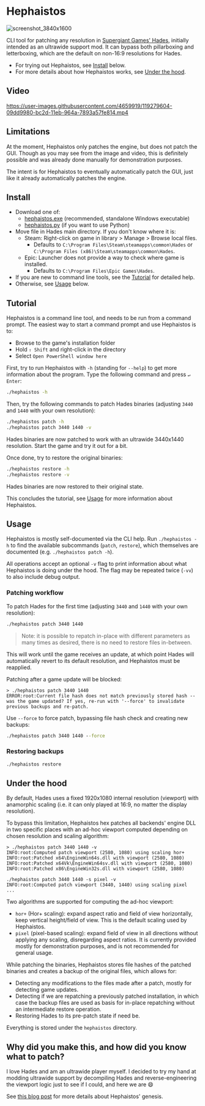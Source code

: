 # Hephaistos

![screenshot_3840x1600](https://user-images.githubusercontent.com/4659919/119279618-1cf06980-bc2d-11eb-8185-5915cbeda1e4.png)

CLI tool for patching any resolution in [Supergiant Games' Hades](https://store.steampowered.com/app/1145360/Hades/), initially intended as an ultrawide support mod.
It can bypass both pillarboxing and letterboxing, which are the default on non-16:9 resolutions for Hades.

- For trying out Hephaistos, see [Install](#install) below.
- For more details about how Hephaistos works, see [Under the hood](#under-the-hood).

## Video

https://user-images.githubusercontent.com/4659919/119279604-09dd9980-bc2d-11eb-964a-7893a57fe814.mp4

## Limitations

At the moment, Hephaistos only patches the engine, but does not patch the GUI.
Though as you may see from the image and video, this is definitely possible and was already done manually for demonstration purposes.

The intent is for Hephaistos to eventually automatically patch the GUI, just like it already automatically patches the engine.

## Install

- Download one of:
  - [hephaistos.exe](https://github.com/nbusseneau/hephaistos/releases/latest/download/hephaistos.exe) (recommended, standalone Windows executable)
  - [hephaistos.py](https://github.com/nbusseneau/hephaistos/releases/latest/download/hephaistos.py) (if you want to use Python)
- Move file in Hades main directory. If you don't know where it is:
  - Steam: Right-click on game in library > Manage > Browse local files.
    - Defaults to `C:\Program Files\Steam\steamapps\common\Hades` or `C:\Program Files (x86)\Steam\steamapps\common\Hades`.
  - Epic: Launcher does not provide a way to check where game is installed.
    - Defaults to `C:\Program Files\Epic Games\Hades`.
- If you are new to command line tools, see the [Tutorial](#tutorial) for detailed help.
- Otherwise, see [Usage](#usage) below.

## Tutorial

Hephaistos is a command line tool, and needs to be run from a command prompt.
The easiest way to start a command prompt and use Hephaistos is to:
- Browse to the game's installation folder
- Hold `⇧ Shift` and right-click in the directory
- Select `Open PowerShell window here`

First, try to run Hephaistos with `-h` (standing for `--help`) to get more information about the program. Type the following command and press `↵ Enter`:

```bat
./hephaistos -h
```

Then, try the following commands to patch Hades binaries (adjusting `3440` and `1440` with your own resolution):

```bat
./hephaistos patch -h
./hephaistos patch 3440 1440 -v
```

Hades binaries are now patched to work with an ultrawide 3440x1440 resolution.
Start the game and try it out for a bit.

Once done, try to restore the original binaries:

```bat
./hephaistos restore -h
./hephaistos restore -v
```

Hades binaries are now restored to their original state.

This concludes the tutorial, see [Usage](#usage) for more information about Hephaistos.

## Usage

Hephaistos is mostly self-documented via the CLI help.
Run `./hephaistos -h` to find the available subcommands (`patch`, `restore`), which themselves are documented (e.g. `./hephaistos patch -h`).

All operations accept an optional `-v` flag to print information about what Hephaistos is doing under the hood. The flag may be repeated twice (`-vv`) to also include debug output.

### Patching workflow

To patch Hades for the first time (adjusting `3440` and `1440` with your own resolution):

```bat
./hephaistos patch 3440 1440
```

> Note: it is possible to repatch in-place with different parameters as many times as desired, there is no need to restore files in-between.

This will work until the game receives an update, at which point Hades will automatically revert to its default resolution, and Hephaistos must be reapplied.

Patching after a game update will be blocked:

```console
> ./hephaistos patch 3440 1440
ERROR:root:Current file hash does not match previously stored hash -- was the game updated? If yes, re-run with '--force' to invalidate previous backups and re-patch.
```

Use `--force` to force patch, bypassing file hash check and creating new backups:

```bat
./hephaistos patch 3440 1440 --force
```

### Restoring backups

```bat
./hephaistos restore
```

## Under the hood

By default, Hades uses a fixed 1920x1080 internal resolution (viewport) with anamorphic scaling (i.e. it can only played at 16:9, no matter the display resolution).

To bypass this limitation, Hephaistos hex patches all backends' engine DLL in two specific places with an ad-hoc viewport computed depending on chosen resolution and scaling algorithm:

```console
> ./hephaistos patch 3440 1440 -v
INFO:root:Computed patch viewport (2580, 1080) using scaling hor+
INFO:root:Patched x64\EngineWin64s.dll with viewport (2580, 1080)
INFO:root:Patched x64Vk\EngineWin64sv.dll with viewport (2580, 1080)
INFO:root:Patched x86\EngineWin32s.dll with viewport (2580, 1080)

./hephaistos patch 3440 1440 -s pixel -v
INFO:root:Computed patch viewport (3440, 1440) using scaling pixel
...
```

Two algorithms are supported for computing the ad-hoc viewport:

- `hor+` (Hor+ scaling): expand aspect ratio and field of view horizontally, keep vertical height/field of view. This is the default scaling used by Hephaistos.
- `pixel` (pixel-based scaling): expand field of view in all directions without applying any scaling, disregarding aspect ratios. It is currently provided mostly for demonstration purposes, and is not recommended for general usage.

While patching the binaries, Hephaistos stores file hashes of the patched binaries and creates a backup of the original files, which allows for:

- Detecting any modifications to the files made after a patch, mostly for detecting game updates.
- Detecting if we are repatching a previously patched installation, in which case the backup files are used as basis for in-place repatching without an intermediate restore operation.
- Restoring Hades to its pre-patch state if need be.

Everything is stored under the `hephaistos` directory.

## Why did you make this, and how did you know what to patch?

I love Hades and am an ultrawide player myself.
I decided to try my hand at modding ultrawide support by decompiling Hades and reverse-engineering the viewport logic just to see if I could, and here we are 😄

See [this blog post](https://nicolas.busseneau.fr/en/blog/2021/04/hades-ultrawide-mod) for more details about Hephaistos' genesis.
